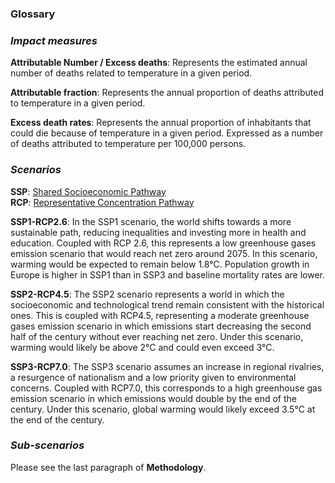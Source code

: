 ### Glossary

### *Impact measures*

**Attributable Number / Excess deaths**: Represents the estimated annual number of deaths related to temperature in a given period.

**Attributable fraction**: Represents the annual proportion of deaths attributed to temperature in a given period.

**Excess death rates**: Represents the annual proportion of inhabitants that could die because of temperature in a given period. Expressed as a number of deaths attributed to temperature per 100,000 persons.

### *Scenarios*

**SSP**: [Shared Socioeconomic Pathway](https://en.wikipedia.org/wiki/Shared_Socioeconomic_Pathways)\
**RCP**: [Representative Concentration Pathway](https://en.wikipedia.org/wiki/Representative_Concentration_Pathway)

**SSP1-RCP2.6**: In the SSP1 scenario, the world shifts towards a more sustainable path, reducing inequalities and investing more in health and education. Coupled with RCP 2.6, this represents a low greenhouse gases emission scenario that would reach net zero around 2075. In this scenario, warming would be expected to remain below 1.8°C. Population growth in Europe is higher in SSP1 than in SSP3 and baseline mortality rates are lower.

**SSP2-RCP4.5**: The SSP2 scenario represents a world in which the socioeconomic and technological trend remain consistent with the historical ones. This is coupled with RCP4.5, representing a moderate greenhouse gases emission scenario in which emissions start decreasing the second half of the century without ever reaching net zero. Under this scenario, warming would likely be above 2°C and could even exceed 3°C.

**SSP3-RCP7.0**: The SSP3 scenario assumes an increase in regional rivalries, a resurgence of nationalism and a low priority given to environmental concerns. Coupled with RCP7.0, this corresponds to a high greenhouse gas emission scenario in which emissions would double by the end of the century. Under this scenario, global warming would likely exceed 3.5°C at the end of the century.

### *Sub-scenarios*

Please see the last paragraph of **Methodology**.
